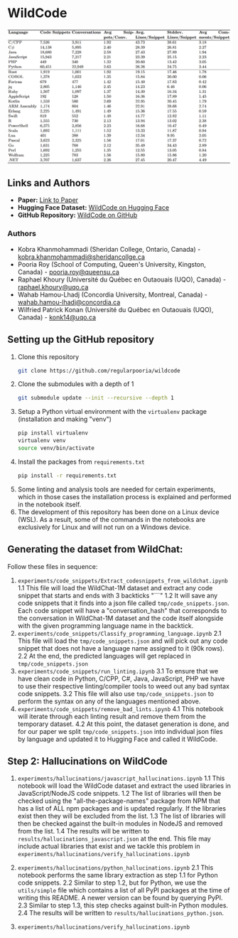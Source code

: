 # WildCode

![Code Statistics](dataset/assets/code_stats.png)

## Links and Authors

*   **Paper:** [Link to Paper](YOUR_PAPER_LINK_HERE)
*   **Hugging Face Dataset:** [WildCode on Hugging Face](https://huggingface.co/datasets/regularpooria/wildcode)
*   **GitHub Repository:** [WildCode on GitHub](https://github.com/regularpooria/wildcode)

### Authors
*   Kobra Khanmohammadi (Sheridan College, Ontario, Canada) - kobra.khanmohammadi@sheridancollge.ca
*   Pooria Roy (School of Computing, Queen's University, Kingston, Canada) - pooria.roy@queensu.ca
*   Raphael Khoury (Université du Québec en Outaouais (UQO), Canada) - raphael.khoury@uqo.ca
*   Wahab Hamou-Lhadj (Concordia University, Montreal, Canada) - wahab.hamou-lhadj@concordia.ca
*   Wilfried Patrick Konan (Université du Québec en Outaouais (UQO), Canada) - konk14@uqo.ca

## Setting up the GitHub repository
1. Clone this repository
   ```bash
   git clone https://github.com/regularpooria/wildcode
   ```
2. Clone the submodules with a depth of 1
   ```bash
   git submodule update --init --recursive --depth 1
   ```
3. Setup a Python virtual environment with the `virtualenv` package (installation and making "venv")
   ```bash
   pip install virtualenv
   virtualenv venv
   source venv/bin/activate
   ```
4. Install the packages from `requirements.txt`
   ```bash
   pip install -r requirements.txt
   ```
5. Some linting and analysis tools are needed for certain experiments, which in those cases the installation process is explained and performed in the notebook itself.
6. The development of this repository has been done on a Linux device (WSL). As a result, some of the commands in the notebooks are exclusively for Linux and will not run on a Windows device.

## Generating the dataset from WildChat:

Follow these files in sequence:
1. `experiments/code_snippets/Extract_codesnippets_from_wildchat.ipynb`
	1.1 This file will load the WildChat-1M dataset and extract any code snippet that starts and ends with 3 backticks "```"
	1.2 It will save any code snippets that it finds into a json file called `tmp/code_snippets.json`. Each code snippet will have a "conversation_hash" that corresponds to the conversation in WildChat-1M dataset and the code itself alongside with the given programming language name in the backtick.
2. `experiments/code_snippets/Classify_programming_language.ipynb`
	2.1 This file will load the `tmp/code_snippets.json` and will pick out any code snippet that does not have a language name assigned to it (90k rows).
	2.2 At the end, the predicted languages will get replaced in `tmp/code_snippets.json`
3. `experiments/code_snippets/run_linting.ipynb`
	3.1 To ensure that we have clean code in Python, C/CPP, C#, Java, JavaScript, PHP we have to use their respective linting/compiler tools to weed out any bad syntax code snippets.
	3.2 This file will also use `tmp/code_snippets.json` to perform the syntax on any of the languages mentioned above.
4. `experiments/code_snippets/remove_bad_lints.ipynb`
	4.1 This notebook will iterate through each linting result and remove them from the temporary dataset.
	4.2 At this point, the dataset generation is done, and for our paper we split `tmp/code_snippets.json` into individual json files by language and updated it to Hugging Face and called it WildCode.

## Step 2: Hallucinations on WildCode
1. `experiments/hallucinations/javascript_hallucinations.ipynb`
	1.1 This notebook will load the WildCode dataset and extract the used libraries in JavaScript/NodeJS code snippets.
	1.2 The list of libraries will then be checked using the "all-the-package-names" package from NPM that has a list of ALL npm packages and is updated regularly. If the libraries exist then they will be excluded from the list.
	1.3 The list of libraries will then be checked against the built-in modules in NodeJS and removed from the list.
	1.4 The results will be written to `results/hallucinations_javascript.json` at the end. This file may include actual libraries that exist and we tackle this problem in `experiments/hallucinations/verify_hallucinations.ipynb`

2. `experiments/hallucinations/python_hallucinations.ipynb`
	2.1 This notebook performs the same library extraction as step 1.1 for Python code snippets.
	2.2 Similar to step 1.2, but for Python, we use the `utils/simple` file which contains a list of all PyPI packages at the time of writing this README. A newer version can be found by querying PyPI.
	2.3 Similar to step 1.3, this step checks against built-in Python modules.
	2.4 The results will be written to `results/hallucinations_python.json`.

3. `experiments/hallucinations/verify_hallucinations.ipynb`